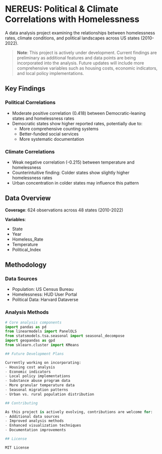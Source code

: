 # NEREUS: Political & Climate Correlations with Homelessness

A data analysis project examining the relationships between homelessness rates, climate conditions, and political landscapes across US states (2010-2022).

> **Note**: This project is actively under development. Current findings are preliminary as additional features and data points are being incorporated into the analysis. Future updates will include more comprehensive variables such as housing costs, economic indicators, and local policy implementations.

## Key Findings

### Political Correlations
- Moderate positive correlation (0.418) between Democratic-leaning states and homelessness rates
- Democratic states show higher reported rates, potentially due to:
  - More comprehensive counting systems
  - Better-funded social services
  - More systematic documentation

### Climate Correlations
- Weak negative correlation (-0.215) between temperature and homelessness
- Counterintuitive finding: Colder states show slightly higher homelessness rates
- Urban concentration in colder states may influence this pattern

## Data Overview

**Coverage**: 624 observations across 48 states (2010-2022)

**Variables**:
- State
- Year
- Homeless_Rate
- Temperature
- Political_Index

## Methodology

### Data Sources
- Population: US Census Bureau
- Homelessness: HUD User Portal
- Political Data: Harvard Dataverse

### Analysis Methods

```python
# Core analysis components
import pandas as pd
from linearmodels import PanelOLS
from statsmodels.tsa.seasonal import seasonal_decompose
import geopandas as gpd
from sklearn.cluster import KMeans

## Future Development Plans

Currently working on incorporating:
- Housing cost analysis
- Economic indicators
- Local policy implementations
- Substance abuse program data
- More granular temperature data
- Seasonal migration patterns
- Urban vs. rural population distribution

## Contributing

As this project is actively evolving, contributions are welcome for:
- Additional data sources
- Improved analysis methods
- Enhanced visualization techniques
- Documentation improvements

## License

MIT License
